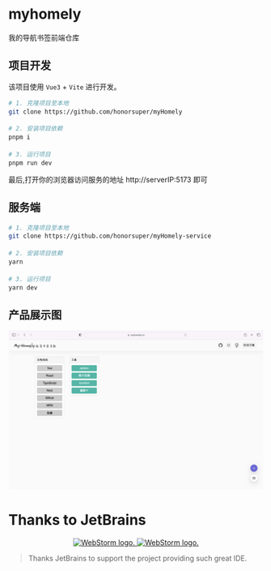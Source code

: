 # myhomely
我的导航书签前端仓库

## 项目开发

该项目使用 `Vue3` + `Vite` 进行开发。

```sh
# 1. 克隆项目至本地
git clone https://github.com/honorsuper/myHomely

# 2. 安装项目依赖
pnpm i

# 3. 运行项目
pnpm run dev
```
最后,打开你的浏览器访问服务的地址 http://serverIP:5173 即可


## 服务端
```sh
# 1. 克隆项目至本地
git clone https://github.com/honorsuper/myHomely-service

# 2. 安装项目依赖
yarn

# 3. 运行项目
yarn dev
```


## 产品展示图

![Home](./src/assets//images/home.jpg)


# Thanks to JetBrains



<p align="center">
  <a href="https://www.jetbrains.com/?from=pkslow-samples">
    <img src="https://resources.jetbrains.com/storage/products/company/brand/logos/WebStorm.png" alt="WebStorm logo." width="260px">
<img src="https://resources.jetbrains.com/storage/products/company/brand/logos/WebStorm_icon.svg" alt="WebStorm logo.">
  </a>
</p>

> Thanks JetBrains to support the project providing such great IDE.

